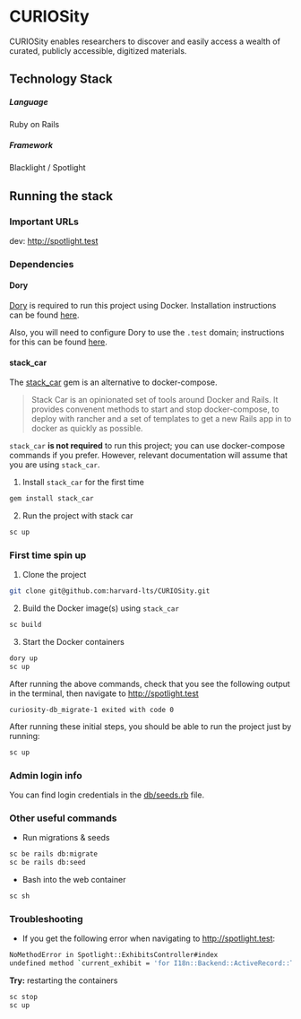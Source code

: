 # CURIOSity
CURIOSity enables researchers to discover and easily access a wealth of curated, publicly accessible, digitized materials.

## Technology Stack

##### Language
Ruby on Rails

##### Framework
Blacklight / Spotlight

## Running the stack

### Important URLs

dev: http://spotlight.test

### Dependencies

#### Dory

[Dory](https://github.com/FreedomBen/dory) is required to run this project using Docker. Installation instructions can be found [here](https://github.com/FreedomBen/dory#installation).

Also, you will need to configure Dory to use the `.test` domain; instructions for this can be found [here](https://playbook-staging.notch8.com/en/dev/environment/run-dory-without-password).

#### stack_car

The [stack_car](https://rubygems.org/gems/stack_car) gem is an alternative to docker-compose.

> Stack Car is an opinionated set of tools around Docker and Rails.  It provides convenent methods to start and stop docker-compose, to deploy with rancher and a set of templates to get a new Rails app in to docker as quickly as possible.

`stack_car` **is not required** to run this project; you can use docker-compose commands if you prefer. However, relevant documentation will assume that you are using `stack_car`.

1. Install `stack_car` for the first time

```bash
gem install stack_car
```

2. Run the project with stack car

```bash
sc up
```

### First time spin up

1. Clone the project

```bash
git clone git@github.com:harvard-lts/CURIOSity.git
```

2. Build the Docker image(s) using `stack_car`

```bash
sc build
```

3. Start the Docker containers

```bash
dory up
sc up
```

After running the above commands, check that you see the following output in the terminal, then navigate to http://spotlight.test

`curiosity-db_migrate-1 exited with code 0`

After running these initial steps, you should be able to run the project just by running:

```bash
sc up
```

### Admin login info

You can find login credentials in the [db/seeds.rb](db/seeds.rb) file.

### Other useful commands

- Run migrations & seeds

```bash
sc be rails db:migrate
sc be rails db:seed
```

- Bash into the web container

```bash
sc sh
```

### Troubleshooting

- If you get the following error when navigating to http://spotlight.test:

```bash
NoMethodError in Spotlight::ExhibitsController#index
undefined method `current_exhibit = 'for I18n::Backend::ActiveRecord::Translation(Table doesn't exist):Class
```

**Try:** restarting the containers

```bash
sc stop
sc up
```
